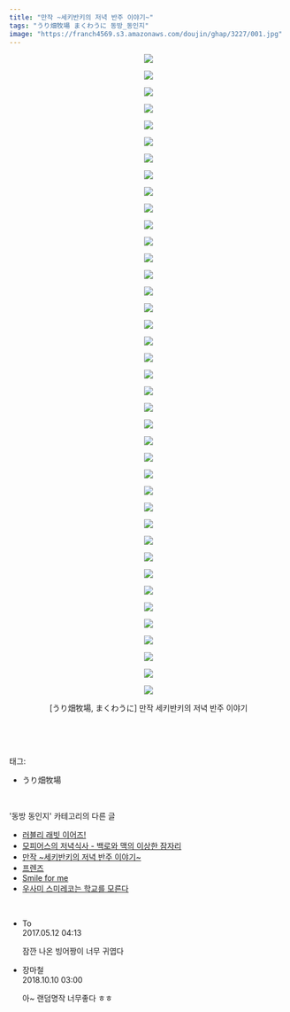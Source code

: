 ```yaml
---
title: "만작 ~세키반키의 저녁 반주 이야기~"
tags: "うり畑牧場 まくわうに 동방_동인지"
image: "https://franch4569.s3.amazonaws.com/doujin/ghap/3227/001.jpg"
---
```

<div class="article">
<p style="text-align: center; clear: none; float: none;"><img src="{{ site.imgserver2 }}/ghap/3227/001.jpg"/></p>
<p style="text-align: center; clear: none; float: none;"><img src="{{ site.imgserver2 }}/ghap/3227/002.jpg"/></p>
<p style="text-align: center; clear: none; float: none;"><img src="{{ site.imgserver2 }}/ghap/3227/003.jpg"/></p>
<p style="text-align: center; clear: none; float: none;"><img src="{{ site.imgserver2 }}/ghap/3227/004.jpg"/></p>
<p style="text-align: center; clear: none; float: none;"><img src="{{ site.imgserver2 }}/ghap/3227/005.jpg"/></p>
<p style="text-align: center; clear: none; float: none;"><img src="{{ site.imgserver2 }}/ghap/3227/006.jpg"/></p>
<p style="text-align: center; clear: none; float: none;"><img src="{{ site.imgserver2 }}/ghap/3227/007.jpg"/></p>
<p style="text-align: center; clear: none; float: none;"><img src="{{ site.imgserver2 }}/ghap/3227/008.jpg"/></p>
<p style="text-align: center; clear: none; float: none;"><img src="{{ site.imgserver2 }}/ghap/3227/009.jpg"/></p>
<p style="text-align: center; clear: none; float: none;"><img src="{{ site.imgserver2 }}/ghap/3227/010.jpg"/></p>
<p style="text-align: center; clear: none; float: none;"><img src="{{ site.imgserver2 }}/ghap/3227/011.jpg"/></p>
<p style="text-align: center; clear: none; float: none;"><img src="{{ site.imgserver2 }}/ghap/3227/012.jpg"/></p>
<p style="text-align: center; clear: none; float: none;"><img src="{{ site.imgserver2 }}/ghap/3227/013.jpg"/></p>
<p style="text-align: center; clear: none; float: none;"><img src="{{ site.imgserver2 }}/ghap/3227/014.jpg"/></p>
<p style="text-align: center; clear: none; float: none;"><img src="{{ site.imgserver2 }}/ghap/3227/015.jpg"/></p>
<p style="text-align: center; clear: none; float: none;"><img src="{{ site.imgserver2 }}/ghap/3227/016.jpg"/></p>
<p style="text-align: center; clear: none; float: none;"><img src="{{ site.imgserver2 }}/ghap/3227/017.jpg"/></p>
<p style="text-align: center; clear: none; float: none;"><img src="{{ site.imgserver2 }}/ghap/3227/018.jpg"/></p>
<p style="text-align: center; clear: none; float: none;"><img src="{{ site.imgserver2 }}/ghap/3227/019.jpg"/></p>
<p style="text-align: center; clear: none; float: none;"><img src="{{ site.imgserver2 }}/ghap/3227/020.jpg"/></p>
<p style="text-align: center; clear: none; float: none;"><img src="{{ site.imgserver2 }}/ghap/3227/021.jpg"/></p>
<p style="text-align: center; clear: none; float: none;"><img src="{{ site.imgserver2 }}/ghap/3227/022.jpg"/></p>
<p style="text-align: center; clear: none; float: none;"><img src="{{ site.imgserver2 }}/ghap/3227/023.jpg"/></p>
<p style="text-align: center; clear: none; float: none;"><img src="{{ site.imgserver2 }}/ghap/3227/024.jpg"/></p>
<p style="text-align: center; clear: none; float: none;"><img src="{{ site.imgserver2 }}/ghap/3227/025.jpg"/></p>
<p style="text-align: center; clear: none; float: none;"><img src="{{ site.imgserver2 }}/ghap/3227/026.jpg"/></p>
<p style="text-align: center; clear: none; float: none;"><img src="{{ site.imgserver2 }}/ghap/3227/027.jpg"/></p>
<p style="text-align: center; clear: none; float: none;"><img src="{{ site.imgserver2 }}/ghap/3227/028.jpg"/></p>
<p style="text-align: center; clear: none; float: none;"><img src="{{ site.imgserver2 }}/ghap/3227/029.jpg"/></p>
<p style="text-align: center; clear: none; float: none;"><img src="{{ site.imgserver2 }}/ghap/3227/030.jpg"/></p>
<p style="text-align: center; clear: none; float: none;"><img src="{{ site.imgserver2 }}/ghap/3227/031.jpg"/></p>
<p style="text-align: center; clear: none; float: none;"><img src="{{ site.imgserver2 }}/ghap/3227/032.jpg"/></p>
<p style="text-align: center; clear: none; float: none;"><img src="{{ site.imgserver2 }}/ghap/3227/033.jpg"/></p>
<p style="text-align: center; clear: none; float: none;"><img src="{{ site.imgserver2 }}/ghap/3227/034.jpg"/></p>
<p style="text-align: center; clear: none; float: none;"><img src="{{ site.imgserver2 }}/ghap/3227/035.jpg"/></p>
<p style="text-align: center; clear: none; float: none;"><img src="{{ site.imgserver2 }}/ghap/3227/036.jpg"/></p>
<p style="text-align: center; clear: none; float: none;"><img src="{{ site.imgserver2 }}/ghap/3227/037.jpg"/></p>
<p style="text-align: center; clear: none; float: none;"><img src="{{ site.imgserver2 }}/ghap/3227/038.jpg"/></p>
<p style="text-align: center; clear: none; float: none;"><img src="{{ site.imgserver2 }}/ghap/3227/039.jpg"/></p>
<p style="text-align: center; clear: none; float: none;">[うり畑牧場, まくわうに] 만작 세키반키의 저녁 반주 이야기</p>
<p><br/></p>
</div><br/>
<div class="tagTrail">
<p>태그: </p>
<ul>
<li>うり畑牧場</li>
</ul>
</div><br/>
<div class="another">
<p>'동방 동인지' 카테고리의 다른 글</p>
<ul>
<li><a href="/ghap_3229">러블리 래빗 이어즈!</a></li>
<li><a href="/ghap_3228">모피어스의 저녁식사 - 백로와 맥의 이상한 잠자리</a></li>
<li><a href="/ghap_3227">만작 ~세키반키의 저녁 반주 이야기~</a></li>
<li><a href="/ghap_3226">프렌즈</a></li>
<li><a href="/ghap_3225">Smile for me</a></li>
<li><a href="/ghap_3224">우사미 스미레코는 학교를 모른다</a></li>
</ul>
</div><br/>
<div class="cb_module cb_fluid">
<div class="cb_wrt cb_profile">
<div class="comment">
<ul>
<li class="cb_thumb_off" id="comment14986911">
<div class="cb_comment_area">
<div class="cb_info_area">
<div class="cb_section">
<span class="cb_nick_name">To</span>
</div>
<div class="cb_section">
<span class="cb_date">2017.05.12 04:13 </span>
</div>
</div>
<div class="cb_dsc_comment">
<p class="cb_dsc">
											잠깐 나온 빙어짱이 너무 귀엽다
										</p>
</div>
</div></li>
<li class="cb_thumb_off" id="comment15350560">
<div class="cb_comment_area">
<div class="cb_info_area">
<div class="cb_section">
<span class="cb_nick_name">장마철</span>
</div>
<div class="cb_section">
<span class="cb_date">2018.10.10 03:00 </span>
</div>
</div>
<div class="cb_dsc_comment">
<p class="cb_dsc">
											아~ 랜덤명작 너무좋다 ㅎㅎ
										</p>
</div>
</div></li>
</ul>
</div>
</div><!-- commentList close -->
</div><br/>
